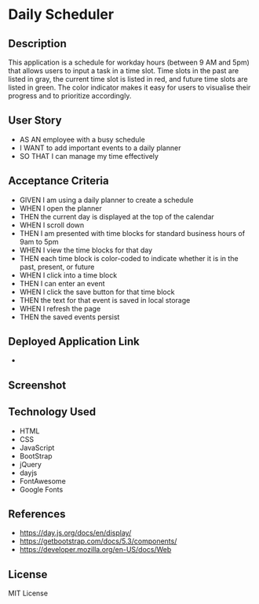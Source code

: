 # Daily Scheduler

## Description
This application is a schedule for workday hours (between 9 AM and 5pm) that allows users to input a task in a time slot. Time slots in the past are listed in gray, the current time slot is listed in red, and future time slots are listed in green. The color indicator makes it easy for users to visualise their progress and to prioritize accordingly.

## User Story
* AS AN employee with a busy schedule
* I WANT to add important events to a daily planner
* SO THAT I can manage my time effectively

## Acceptance Criteria
* GIVEN I am using a daily planner to create a schedule
* WHEN I open the planner
* THEN the current day is displayed at the top of the calendar
* WHEN I scroll down
* THEN I am presented with time blocks for standard business hours of 9am to 5pm
* WHEN I view the time blocks for that day
* THEN each time block is color-coded to indicate whether it is in the past, present, or future
* WHEN I click into a time block
* THEN I can enter an event
* WHEN I click the save button for that time block
* THEN the text for that event is saved in local storage
* WHEN I refresh the page
* THEN the saved events persist

## Deployed Application Link
*

## Screenshot

## Technology Used
* HTML
* CSS
* JavaScript
* BootStrap
* jQuery
* dayjs
* FontAwesome
* Google Fonts

## References
* https://day.js.org/docs/en/display/
* https://getbootstrap.com/docs/5.3/components/
* https://developer.mozilla.org/en-US/docs/Web

## License
MIT License
